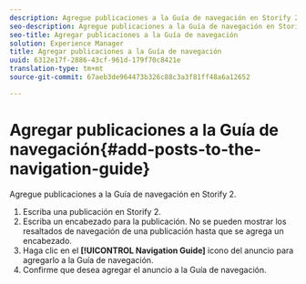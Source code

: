 ```yaml
---
description: Agregue publicaciones a la Guía de navegación en Storify 2.
seo-description: Agregue publicaciones a la Guía de navegación en Storify 2.
seo-title: Agregar publicaciones a la Guía de navegación
solution: Experience Manager
title: Agregar publicaciones a la Guía de navegación
uuid: 6312e17f-2886-43cf-961d-179f70c8421e
translation-type: tm+mt
source-git-commit: 67aeb3de964473b326c88c3a3f81ff48a6a12652

---
```



# Agregar publicaciones a la Guía de navegación{#add-posts-to-the-navigation-guide}

Agregue publicaciones a la Guía de navegación en Storify 2.

1. Escriba una publicación en Storify 2.
1. Escriba un encabezado para la publicación. No se pueden mostrar los resaltados de navegación de una publicación hasta que se agrega un encabezado.
1. Haga clic en el **[!UICONTROL Navigation Guide]** icono del anuncio para agregarlo a la Guía de navegación.
1. Confirme que desea agregar el anuncio a la Guía de navegación.

